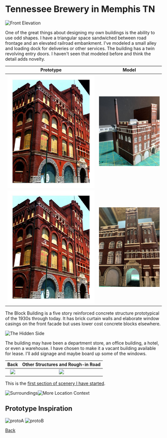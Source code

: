 # Tennessee Brewery in Memphis TN 

![Front Elevation](buildingBlockFrontA.png)

One of the great things about designing my own buildings is the ability to use odd shapes. I have a triangular space sandwiched between road frontage and an elevated railroad embankment. I've modeled a small alley and loading dock for deliveries or other services. The building has a twin revolving entry doors. I haven't seen that modeled before and think the detail adds novelty.

Prototype        |   Model                   
:----------------------------------:|:----------------------------------:
![](protoCornerElevation.jpeg)  |  ![](IMG_0674.png)
![](protoFrontElevation.jpeg)  |  ![](IMG_0679.png)

The Block Building is a five story reinforced concrete structure prototypical of the 1930s through today. It has brick curtain walls and elaborate window casings on the front facade but uses lower cost concrete blocks elsewhere.

![The Hidden Side](buildingBlockHiddenSide.png)

The building may have been a department store, an office building, a hotel, or even a warehouse. I have chosen to make it a vacant building available for lease. I'll add signage and maybe board up some of the windows.


Back         |   Other Structures and Rough-in Road                   
:----------------------------------:|:----------------------------------:
![](buildingBlockBack.png)  |  ![](buildingBlockDownStreet.png)

This is the [first section of scenery I have started](https://nscale4by8.github.io/nscale4x8/Scenery/Scenery.html).

![Surroundings](buildingBlockSurroundingsB.png)![More Location Context](buildingBlockSurroundings.png)

## Prototype Inspiration

![protoA](protoA.png)
![protoB](protoB.png)

[Back](https://nscale4by8.github.io/nscale4x8/)

